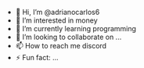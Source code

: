 - 👋 Hi, I’m @adrianocarlos6
- 👀 I’m interested in money
- 🌱 I’m currently learning programming
- 💞️ I’m looking to collaborate on ...
- 📫 How to reach me discord
- ⚡ Fun fact: ...

<!---
adrianocarlos6/adrianocarlos6 is a ✨ special ✨ repository because its `README.md` (this file) appears on your GitHub profile.
You can click the Preview link to take a look at your changes.
--->
